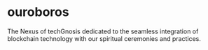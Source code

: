 # ouroboros
The Nexus of techGnosis dedicated to the seamless integration of blockchain technology with our spiritual ceremonies and practices.
